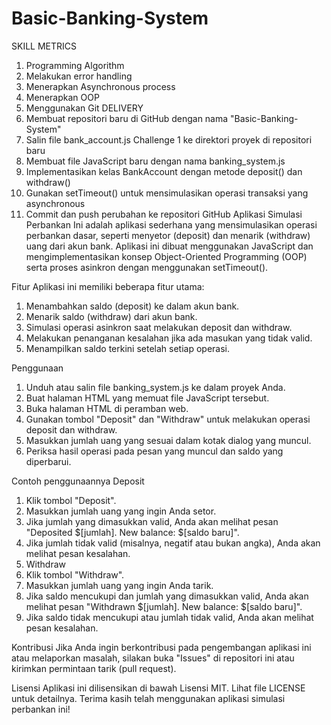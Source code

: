 # Basic-Banking-System

SKILL METRICS
1.	Programming Algorithm
2.	Melakukan error handling
3.	Menerapkan Asynchronous process
4.	Menerapkan OOP
5.	Menggunakan Git
DELIVERY
1.	Membuat repositori baru di GitHub dengan nama "Basic-Banking-System"
2.	Salin file bank_account.js Challenge 1 ke direktori proyek di repositori baru
3.	Membuat file JavaScript baru dengan nama banking_system.js
4.	Implementasikan kelas BankAccount dengan metode deposit() dan withdraw()
5.	Gunakan setTimeout() untuk mensimulasikan operasi transaksi yang asynchronous
6.	Commit dan push perubahan ke repositori GitHub
Aplikasi Simulasi Perbankan
Ini adalah aplikasi sederhana yang mensimulasikan operasi perbankan dasar, seperti menyetor (deposit) dan menarik (withdraw) uang dari akun bank. Aplikasi ini dibuat menggunakan JavaScript dan mengimplementasikan konsep Object-Oriented Programming (OOP) serta proses asinkron dengan menggunakan setTimeout().

Fitur
Aplikasi ini memiliki beberapa fitur utama:
1.	Menambahkan saldo (deposit) ke dalam akun bank.
2.	Menarik saldo (withdraw) dari akun bank.
3.	Simulasi operasi asinkron saat melakukan deposit dan withdraw.
4.	Melakukan penanganan kesalahan jika ada masukan yang tidak valid.
5.	Menampilkan saldo terkini setelah setiap operasi.

Penggunaan
1.	Unduh atau salin file banking_system.js ke dalam proyek Anda.
2.	Buat halaman HTML yang memuat file JavaScript tersebut.
3.	Buka halaman HTML di peramban web.
4.	Gunakan tombol "Deposit" dan "Withdraw" untuk melakukan operasi deposit dan withdraw.
5.	Masukkan jumlah uang yang sesuai dalam kotak dialog yang muncul.
6.	Periksa hasil operasi pada pesan yang muncul dan saldo yang diperbarui.

Contoh penggunaannya
Deposit
1.	Klik tombol "Deposit".
2.	Masukkan jumlah uang yang ingin Anda setor.
3.	Jika jumlah yang dimasukkan valid, Anda akan melihat pesan "Deposited $[jumlah]. New balance: $[saldo baru]".
4.	Jika jumlah tidak valid (misalnya, negatif atau bukan angka), Anda akan melihat pesan kesalahan.
5.	Withdraw
6.	Klik tombol "Withdraw".
7.	Masukkan jumlah uang yang ingin Anda tarik.
8.	Jika saldo mencukupi dan jumlah yang dimasukkan valid, Anda akan melihat pesan "Withdrawn $[jumlah]. New balance: $[saldo baru]".
9.	Jika saldo tidak mencukupi atau jumlah tidak valid, Anda akan melihat pesan kesalahan.

Kontribusi
Jika Anda ingin berkontribusi pada pengembangan aplikasi ini atau melaporkan masalah, silakan buka "Issues" di repositori ini atau kirimkan permintaan tarik (pull request).

Lisensi
Aplikasi ini dilisensikan di bawah Lisensi MIT. Lihat file LICENSE untuk detailnya. Terima kasih telah menggunakan aplikasi simulasi perbankan ini!
